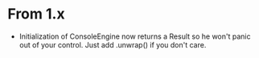 # From 1.x

- Initialization of ConsoleEngine now returns a Result so he won't panic out of your control. Just add .unwrap() if you don't care.